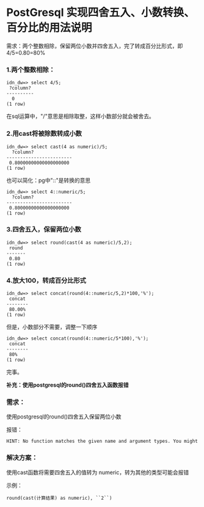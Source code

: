 # PostGresql 实现四舍五入、小数转换、百分比的用法说明

需求：两个整数相除，保留两位小数并四舍五入，完了转成百分比形式，即4/5=0.80=80%

### 1.两个整数相除：

```plsql
idn_dw=> select 4/5;
 ?column?
----------
  0
(1 row)
```

在sql运算中，"/"意思是相除取整，这样小数部分就会被舍去。

### 2.用cast将被除数转成小数

```plsql
idn_dw=> select cast(4 as numeric)/5;
  ?column?
------------------------
 0.80000000000000000000
(1 row)
```

也可以简化：pg中"::"是转换的意思

```plsql
idn_dw=> select 4::numeric/5;
  ?column?
------------------------
 0.80000000000000000000
(1 row)
```

### 3.四舍五入，保留两位小数

```plsql
idn_dw=> select round(cast(4 as numeric)/5,2);
 round
-------
 0.80
(1 row)
```

### 4.放大100，转成百分比形式

```plsql
idn_dw=> select concat(round(4::numeric/5,2)*100,'%');
 concat
--------
 80.00%
(1 row)
```

但是，小数部分不需要，调整一下顺序

```plsql
idn_dw=> select concat(round(4::numeric/5*100),'%');
 concat
--------
 80%
(1 row)
```

完事。

**补充：使用postgresql的round()四舍五入函数报错**

### 需求：

使用postgresql的round()四舍五入保留两位小数

报错：

```plsql
HINT: No function matches the given name and argument types. You might
```

### 解决方案：

使用cast函数将需要四舍五入的值转为 numeric，转为其他的类型可能会报错

示例：

```plsql
round(cast(计算结果) as numeric), ``2``)
```